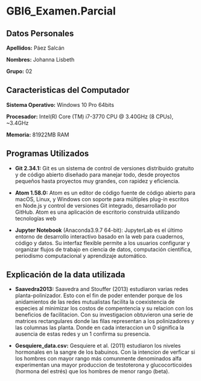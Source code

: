 # GBI6_Examen.Parcial
##  Datos Personales
**Apellidos:** Páez Salcán

**Nombres:** Johanna Lisbeth

**Grupo:** 02

##  Caracteristicas del Computador

**Sistema Operativo:** Windows 10 Pro 64bits  

**Procesador:** Intel(R) Core (TM) i7-3770 CPU @ 3.40GHz (8 CPUs), ~3.4GHz

**Memoria:** 81922MB RAM

## Programas Utilizados

- **Git 2.34.1:** Git es un sistema de control de versiones distribuido gratuito y de código abierto diseñado para manejar todo, desde proyectos pequeños hasta proyectos muy grandes, con rapidez y eficiencia.

- **Atom 1.58.0:** Atom es un editor de código fuente de código abierto para macOS, Linux, y Windows​ con soporte para múltiples plug-in escritos en Node.js y control de versiones Git integrado, desarrollado por GitHub. Atom es una aplicación de escritorio construida utilizando tecnologías web

- **Jupyter Notebook** (Anaconda3.9.7 64-bit): JupyterLab es el último entorno de desarrollo interactivo basado en la web para cuadernos, código y datos. Su interfaz flexible permite a los usuarios configurar y organizar flujos de trabajo en ciencia de datos, computación científica, periodismo computacional y aprendizaje automático.

## Explicación de la data utilizada

- **Saavedra2013:** Saavedra and Stouffer (2013) estudiaron varias redes planta-polinizador. Esto con el fin de poder entender porque de los anidamientos de las redes mutualistas facilita la coexistencia de especies al minimizar los costos de compentencia y su relacion con los beneficios de facilitacion. Con su investigacion obtuvieron una serie de matrices rectangulares donde las filas representan a los polinizadores y las columnas las planta. Donde en cada interaccion un 0 significa la ausencia de estas redes y un 1 confirma su presencia.

- **Gesquiere_data.csv:** Gesquiere et al. (2011) estudiaron los niveles hormonales en la sangre de los babuinos. Con la intencion de verficar si los hombres con mayor rango más comunmente  denominados alfa experimentan una mayor produccion de testoterona y glucocorticoides (hormona del estrés) que los hombres de menor rango (beta).
